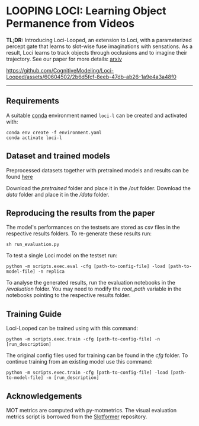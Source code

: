 # LOOPING LOCI: Learning Object Permanence from Videos

<b>TL;DR:</b> Introducing Loci-Looped, an extension to Loci, with a parameterized percept gate that learns to slot-wise fuse imaginations with sensations. As a result, Loci learns to track objects through occlusions and to imagine their trajectory. See our paper for more details: [arxiv](https://arxiv.org/abs/2310.10372)




https://github.com/CognitiveModeling/Loci-Looped/assets/60604502/2b6d5fcf-8eeb-47db-ab26-1a9e4a3a48f0




---
## Requirements
A suitable [conda](https://conda.io/) environment named `loci-l` can be created
and activated with:

```
conda env create -f environment.yaml
conda activate loci-l
```


## Dataset and trained models

Preprocessed datasets together with pretrained models and results can be found [here](https://nc.mlcloud.uni-tuebingen.de/index.php/s/xyWpq85sGRrT9BL)

Download the *pretrained* folder and place it in the */out* folder. 
Download the *data* folder and place it in the */data* folder. 

## Reproducing the results from the paper
The model's performances on the testsets are stored as csv files in the respective results folders. To re-generate these results run: 

```
sh run_evaluation.py
```

To test a single Loci model on the testset run:
```
python -m scripts.exec.eval -cfg [path-to-config-file] -load [path-to-model-file] -n replica
```

To analyse the generated results, run the evaluation notebooks in the */evaluation* folder. You may need to modify the *root_path* variable in the notebooks pointing to the respective results folder.


## Training Guide
Loci-Looped can be trained using with this command: 

```
python -m scripts.exec.train -cfg [path-to-config-file] -n [run_description]
```

The original config files used for training can be found in the *cfg* folder. To continue training from an existing model use this command:

```
python -m scripts.exec.train -cfg [path-to-config-file] -load [path-to-model-file] -n [run_description]
```

## Acknowledgements 
MOT metrics are computed with py-motmetrics. The visual evaluation metrics script is borrowed from the [Slotformer](https://github.com/pairlab/SlotFormer) repository. 
